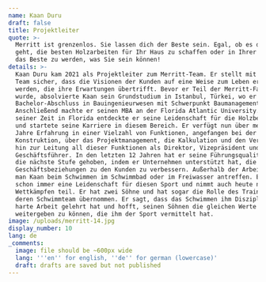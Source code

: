 ```yaml
---
name: Kaan Duru
draft: false
title: Projektleiter
quote: >-
  Merritt ist grenzenlos. Sie lassen dich der Beste sein. Egal, ob es darum
  geht, die besten Holzarbeiten für Ihr Haus zu schaffen oder in Ihrer Karriere
  das Beste zu werden, was Sie sein können!
details: >-
  Kaan Duru kam 2021 als Projektleiter zum Merritt-Team. Er stellt mit seinem
  Team sicher, dass die Visionen der Kunden auf eine Weise zum Leben erweckt
  werden, die ihre Erwartungen übertrifft. Bevor er Teil der Merritt-Familie
  wurde, absolvierte Kaan sein Grundstudium in Istanbul, Türkei, wo er seinen
  Bachelor-Abschluss in Bauingenieurwesen mit Schwerpunkt Baumanagement erwarb.
  Anschließend machte er seinen MBA an der Florida Atlantic University. Während
  seiner Zeit in Florida entdeckte er seine Leidenschaft für die Holzbearbeitung
  und startete seine Karriere in diesem Bereich. Er verfügt nun über mehr als 25
  Jahre Erfahrung in einer Vielzahl von Funktionen, angefangen bei der
  Konstruktion, über das Projektmanagement, die Kalkulation und den Verkauf, bis
  hin zur Leitung all dieser Funktionen als Direktor, Vizepräsident und
  Geschäftsführer. In den letzten 12 Jahren hat er seine Führungsqualitäten auf
  die nächste Stufe gehoben, indem er Unternehmen unterstützt hat, die
  Geschäftsbeziehungen zu den Kunden zu verbessern. Außerhalb der Arbeit kann
  man Kaan beim Schwimmen im Schwimmbad oder im Freiwasser antreffen. Er hatte
  schon immer eine Leidenschaft für diesen Sport und nimmt auch heute noch an
  Wettkämpfen teil. Er hat zwei Söhne und hat sogar die Rolle des Trainers für
  deren Schwimmteam übernommen. Er sagt, dass das Schwimmen ihm Disziplin und
  harte Arbeit gelehrt hat und hofft, seinen Söhnen die gleichen Werte
  weitergeben zu können, die ihm der Sport vermittelt hat.
image: /uploads/merritt-14.jpg
display_number: 10
lang: de
_comments:
  image: file should be ~600px wide
  lang: '''en'' for english, ''de'' for german (lowercase)'
  draft: drafts are saved but not published
---
```

